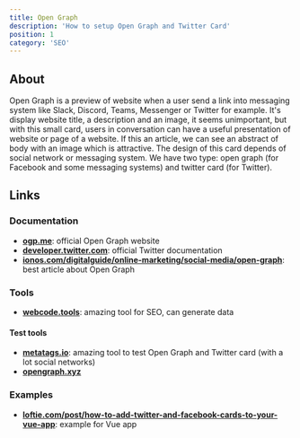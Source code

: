 ```yaml
---
title: Open Graph
description: 'How to setup Open Graph and Twitter Card'
position: 1
category: 'SEO'
---
```


## About

Open Graph is a preview of website when a user send a link into messaging system like Slack, Discord, Teams, Messenger or Twitter for example. It's display website title, a description and an image, it seems unimportant, but with this small card, users in conversation can have a useful presentation of website or page of a website. If this an article, we can see an abstract of body with an image which is attractive. The design of this card depends of social network or messaging system. We have two type: open graph (for Facebook and some messaging systems) and twitter card (for Twitter).

<content-image source="og-discord.webp" zoom legend="A preview of this website on Discord."></content-image>

<content-image source="og-discord-details.webp" zoom legend="A preview of an article of this website on Discord."></content-image>

## Links

### Documentation

- [**ogp.me**](https://ogp.me): official Open Graph website
- [**developer.twitter.com**](https://developer.twitter.com/en/docs/twitter-for-websites/cards/overview/abouts-cards): official Twitter documentation
- [**ionos.com/digitalguide/online-marketing/social-media/open-graph**](https://www.ionos.com/digitalguide/online-marketing/social-media/open-graph): best article about Open Graph

### Tools

- [**webcode.tools**](https://webcode.tools): amazing tool for SEO, can generate data

#### Test tools

- [**metatags.io**](https://metatags.io): amazing tool to test Open Graph and Twitter card (with a lot social networks)
- [**opengraph.xyz**](https://www.opengraph.xyz)

### Examples

- [**loftie.com/post/how-to-add-twitter-and-facebook-cards-to-your-vue-app**](https://loftie.com/post/how-to-add-twitter-and-facebook-cards-to-your-vue-app): example for Vue app
